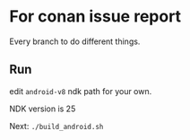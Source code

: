 # For conan issue report

Every branch to do different things.

## Run

edit `android-v8` ndk path for your own.

NDK version is 25

Next: `./build_android.sh`
